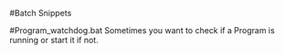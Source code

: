 #Batch Snippets  
  
#Program_watchdog.bat
Sometimes you want to check if a Program is running or start it if not. 
